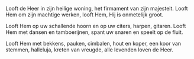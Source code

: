 Looft de Heer in zijn heilige woning,
het firmament van zijn majesteit.
Looft Hem om zijn machtige werken,
looft Hem, Hij is onmetelijk groot.

Looft Hem op uw schallende hoorn
en op uw citers, harpen, gitaren.
Looft Hem met dansen en tamboerijnen,
spant uw snaren en speelt op de fluit.

Looft Hem met bekkens, pauken, cimbalen,
hout en koper, een koor van stemmen,
halleluja, kreten van vreugde,
alle levenden loven de Heer.